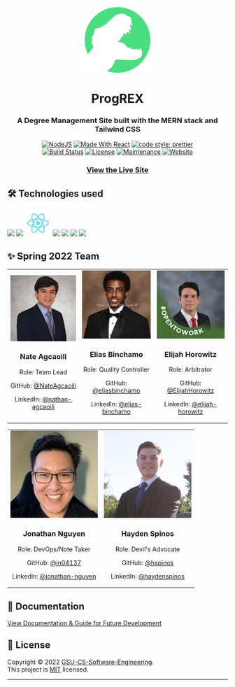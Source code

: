<div align="center">
    <img width="150" src="https://raw.githubusercontent.com/GSU-CS-Software-Engineering/2022Spring-DegreeManagementSite/1dd16c35506253c598276e46685532ed8aed2094/client/public/assets/vectors/logo.svg">
    <h1>ProgREX</h1>
    <h3> A Degree Management Site built with the MERN stack and Tailwind CSS </h3>
</div>

<p align="center">
  <a href="https://nodejs.org/en/blog/release/v12.18.1/"><img alt="NodeJS" src="https://img.shields.io/badge/node-6.6.0-important?style=flat-square" /></a>
  <a href="https://reactjs.org/"><img alt="Made With React" src="https://img.shields.io/badge/made%20with-react-61DAFB?style=flat-square" /></a>
  <a href="https://github.com/prettier/prettier"><img alt="code style: prettier" src="https://img.shields.io/badge/code_style-prettier-ff69b4.svg?style=flat-square?style=flat-square" /></a>
  <br/>
   <a href="https://travis-ci.org/badges/badgerbadgerbadger"><img alt="Build Status" src="http://img.shields.io/travis/badges/badgerbadgerbadger.svg?style=flat-square?style=flat-square" /></a>
  <a href="http://badges.mit-license.org/"><img alt="License" src="http://img.shields.io/:license-mit-blue.svg?style=flat-square?style=flat-square" /></a>
  <a href="https://github.com/GSU-CS-Software-Engineering/2022Spring-DegreeManagementSite/commits/main"><img alt="Maintenance" src="https://img.shields.io/badge/maintained-yes-green.svg?style=flat-square" /></a>
  <a href="http://143.244.164.60/"><img alt="Website" src="https://img.shields.io/badge/website-up-yellow?style=flat-square" /></a>
</p>

<h3 align="center">

[View the Live Site](http://143.244.164.60/)

</h3>

## 🛠️ Technologies used

<a href="https://www.mongodb.com/"><img height="60" src="https://upload.wikimedia.org/wikipedia/commons/9/93/MongoDB_Logo.svg"></a>
<a href="https://expressjs.com/"><img height="60" src="https://cdn.buttercms.com/2q5r816LTo2uE9j7Ntic"></a>
<a href="https://reactjs.org/"><img height="60" src="https://raw.githubusercontent.com/github/explore/80688e429a7d4ef2fca1e82350fe8e3517d3494d/topics/react/react.png"></a>
<a href="https://nodejs.org/en/"><img height="60" src="https://seeklogo.com/images/N/nodejs-logo-FBE122E377-seeklogo.com.png"></a>
<a href="https://tailwindcss.com/"><img height="60" src="https://upload.wikimedia.org/wikipedia/commons/d/d5/Tailwind_CSS_Logo.svg"></a>
<a href="https://www.docker.com/"><img height="60" src="https://www.docker.com/wp-content/uploads/2022/03/vertical-logo-monochromatic.png"></a>
<a href="https://redis.io/"><img height="60" src="https://cdn.iconscout.com/icon/free/png-256/redis-4-1175103.png"></a>

## ✨ Spring 2022 Team

<div align="center">
<table>
<tbody>
<tr>
<td>
<div align="center">
<img src="https://raw.githubusercontent.com/GSU-CS-Software-Engineering/2022Spring-DegreeManagementSite/main/doc/Spring%202022%20Team%20Headshots/Nate_Headshot.jpg" alt="Nate Agcaoili" width="200px"/>

### Nate Agcaoili

Role: Team Lead

GitHub: [@NateAgcaoili](https://github.com/NateAgcaoili)

LinkedIn: [@nathan-agcaoili](https://www.linkedin.com/in/nathan-agcaoili/)

</div>
</td>
<td>
<div align="center">
<img src="https://raw.githubusercontent.com/GSU-CS-Software-Engineering/2022Spring-DegreeManagementSite/main/doc/Spring%202022%20Team%20Headshots/Elias_Headshot.jpg" alt="Elias Binchamo" width="200px"/>

### Elias Binchamo

Role: Quality Controller

GitHub: [@eliasbinchamo](https://github.com/eliasbinchamo)

LinkedIn: [@elias-binchamo](https://www.linkedin.com/in/elias-binchamo/)

</div>
</td>
<td>
<div align="center">
<img src="https://raw.githubusercontent.com/GSU-CS-Software-Engineering/2022Spring-DegreeManagementSite/main/doc/Spring%202022%20Team%20Headshots/Eli_Headshot.jpg" width="200px"/>

### Elijah Horowitz

Role: Arbitrator

GitHub: [@ElijahHorowitz](https://github.com/ElijahHorowitz)

LinkedIn: [@elijah-horowitz](https://www.linkedin.com/in/elijah-horowitz-7841281a7/)

</div>
</td>
</tr>
</table>
<table>
<tbody>
<tr>
<td>
<div align="center">
<img src="https://raw.githubusercontent.com/GSU-CS-Software-Engineering/2022Spring-DegreeManagementSite/main/doc/Spring%202022%20Team%20Headshots/Jonathan_Headshot.jpg" width="200px"/>

### Jonathan Nguyen

Role: DevOps/Note Taker

GitHub: [@jn04137](https://github.com/jn04137)

LinkedIn: [@jonathan-nguyen](https://www.linkedin.com/in/jonathan-nguyen-936161194/)

</div>
</td>
<td>
<div align="center">
<img src="https://raw.githubusercontent.com/GSU-CS-Software-Engineering/2022Spring-DegreeManagementSite/main/doc/Spring%202022%20Team%20Headshots/Hayden_Headshot.jpg" width="200px"/>

### Hayden Spinos

Role: Devil's Advocate

GitHub: [@hspinos](https://github.com/hspinos)

LinkedIn: [@haydenspinos](https://www.linkedin.com/in/haydenspinos/)

</div>
</td>
</tr>
</tbody>
</table>
</div>

## 📝️ Documentation

[View Documentation & Guide for Future Development](https://github.com/GSU-CS-Software-Engineering/2022Spring-DegreeManagementSite/tree/main/doc)

## 📃 License

Copyright © 2022 [GSU-CS-Software-Engineering](https://github.com/GSU-CS-Software-Engineering).
<br />
This project is [MIT](https://github.com/GSU-CS-Software-Engineering/2022Spring-DegreeManagementSite/blob/main/LICENSE) licensed.

---

